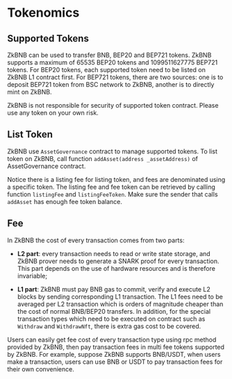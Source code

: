 # Tokenomics

## Supported Tokens
ZkBNB can be used to transfer BNB, BEP20 and BEP721 tokens. ZkBNB supports a maximum of 65535 BEP20 tokens and 1099511627775 BEP721 tokens. For BEP20 tokens, each supported token need to be listed on ZkBNB L1 contract first. For BEP721 tokens, there are two sources: one is to deposit BEP721 token from BSC network to ZkBNB, another is to directly mint on ZkBNB.

ZkBNB is not responsible for security of supported token contract. Please use any token on your own risk.

## List Token
ZkBNB use `AssetGovernance` contract to manage supported tokens. To list token on ZkBNB, call function `addAsset(address _assetAddress)` of AssetGovernance contract.

Notice there is a listing fee for listing token, and fees are denominated using a specific token. The listing fee and fee token can be retrieved by calling function `listingFee` and `listingFeeToken`. Make sure the sender that calls `addAsset` has enough fee token balance.

## Fee
In ZkBNB the cost of every transaction comes from two parts:

- **L2 part**: every transaction needs to read or write state storage, and ZkBNB prover needs to generate a SNARK proof for every transaction. This part depends on the use of hardware resources and is therefore invariable;

- **L1 part**: ZkBNB must pay BNB gas to commit, verify and execute L2 blocks by sending corresponding L1 transaction. The L1 fees need to be averaged per L2 transaction which is orders of magnitude cheaper than the cost of normal BNB/BEP20 transfers. In addition, for the special transaction types which need to be executed on contract such as `Withdraw` and `WithdrawNft`, there is extra gas cost to be covered.

Users can easily get fee cost of every transaction type using rpc method provided by ZkBNB, then pay transaction fees in multi fee tokens supported by ZkBNB. For example, suppose ZkBNB supports BNB/USDT, when users make a transaction, users can use BNB or USDT to pay transaction fees for their own convenience.